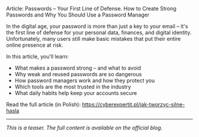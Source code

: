 Article: Passwords – Your First Line of Defense. How to Create Strong Passwords and Why You Should Use a Password Manager

In the digital age, your password is more than just a key to your email – it's the first line of defense for your personal data, finances, and digital identity. Unfortunately, many users still make basic mistakes that put their entire online presence at risk.

In this article, you’ll learn:
- What makes a password strong – and what to avoid
- Why weak and reused passwords are so dangerous
- How password managers work and how they protect you
- Which tools are the most trusted in the industry
- What daily habits help keep your accounts secure

Read the full article (in Polish): https://cyberexpertit.pl/jak-tworzyc-silne-hasla

---

_This is a teaser. The full content is available on the official blog._
